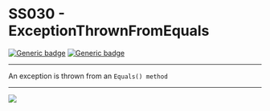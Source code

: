 # SS030 - ExceptionThrownFromEquals

[![Generic badge](https://img.shields.io/badge/Severity-Warning-yellow.svg)](https://shields.io/) [![Generic badge](https://img.shields.io/badge/CodeFix-No-lightgrey.svg)](https://shields.io/)

---

An exception is thrown from an `Equals() method`

---

![](./attachments/SS001.gif)